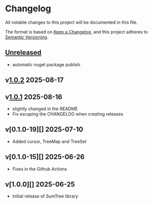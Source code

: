 # Changelog

All notable changes to this project will be documented in this file.

The format is based on [Keep a Changelog](https://keepachangelog.com/en/1.0.0/),
and this project adheres to [Semantic Versioning](https://semver.org/spec/v2.0.0.html).

## [Unreleased][]

- automatic nuget package publish

## v[1.0.2][] 2025-08-17

## v[1.0.1][] 2025-08-16

- slightly changed in the README
- Fix escaping the CHANGELOG when creating releases

## v[0.1.0-19][] 2025-07-10

- Added cursor, TreeMap and TreeSet

## v[0.1.0-15][] 2025-06-26

- Fixes in the Github Actions

## v[1.0.0][] 2025-06-25

- Initial release of SumTree library

[1.0.2]: https://github.com/brmassa/SumTree/compare/v1.0.1...v1.0.2
[1.0.1]: https://github.com/brmassa/SumTree/compare/v1.0.0...v1.0.1
[Unreleased]: https://github.com/brmassa/SumTree/compare/v1.0.2...HEAD
